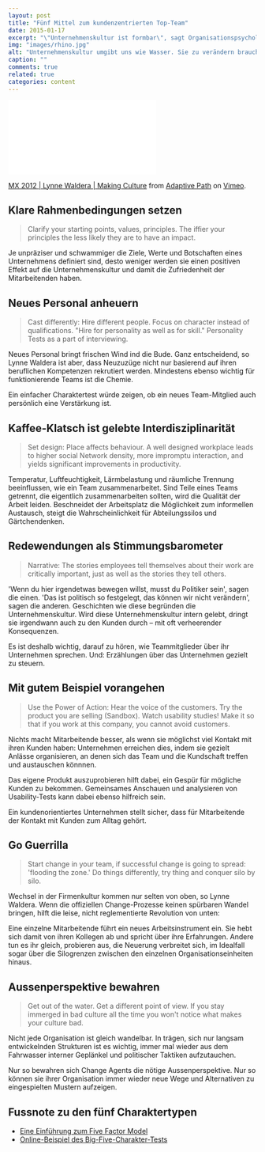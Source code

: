 ```yaml
---
layout: post
title: "Fünf Mittel zum kundenzentrierten Top-Team"
date: 2015-01-17
excerpt: "\"Unternehmenskultur ist formbar\", sagt Organisationspsychologin Lynne Waldera. Wer etwas in (s)einem Unternehmen bewirken will, tut gut daran ihre fünf Taktiken zu beherzigen."
img: "images/rhino.jpg"
alt: "Unternehmenskultur umgibt uns wie Wasser. Sie zu verändern braucht Kraft und Zeit."
caption: ""
comments: true
related: true
categories: content
---
```


<div class="frame">
	<iframe src="//player.vimeo.com/video/46048160"  frameborder="0" webkitallowfullscreen mozallowfullscreen allowfullscreen></iframe> 
	<p>
		<a href="http://vimeo.com/46048160">MX 2012 | Lynne Waldera | Making Culture</a> from <a href="http://vimeo.com/adaptivepath">Adaptive Path</a> on <a href="https://vimeo.com">Vimeo</a>.
	</p>
</div>

## Klare Rahmenbedingungen setzen

> Clarify your starting points, values, principles. The iffier your principles the less likely they are to have an impact.

Je unpräziser und schwammiger die Ziele, Werte und Botschaften eines Unternehmens definiert sind, desto weniger werden sie einen positiven Effekt auf die Unternehmenskultur und damit die Zufriedenheit der Mitarbeitenden haben.

## Neues Personal anheuern

> Cast differently: Hire different people. Focus on character instead of qualifications. "Hire for personality as well as for skill." Personality Tests as a part of interviewing.

Neues Personal bringt frischen Wind ind die Bude. Ganz entscheidend, so Lynne Waldera ist aber, dass Neuzuzüge nicht nur basierend auf ihren beruflichen Kompetenzen rekrutiert werden. Mindestens ebenso wichtig für funktionierende Teams ist die Chemie.

Ein einfacher Charaktertest würde zeigen, ob ein neues Team-Mitglied auch persönlich eine Verstärkung ist.

## Kaffee-Klatsch ist gelebte Interdisziplinarität

> Set design: Place affects behaviour. A well designed workplace leads to higher social Network density, more impromptu interaction, and yields significant improvements in productivity.

Temperatur, Luftfeuchtigkeit, Lärmbelastung und räumliche Trennung beeinflussen, wie ein Team zusammenarbeitet. Sind Teile eines Teams getrennt, die eigentlich zusammenarbeiten sollten, wird die Qualität der Arbeit leiden. Beschneidet der Arbeitsplatz die Möglichkeit zum informellen Austausch, steigt die Wahrscheinlichkeit für Abteilungssilos und Gärtchendenken.

## Redewendungen als Stimmungsbarometer

> Narrative: The stories employees tell themselves about their work are critically important, just as well as the stories they tell others.

'Wenn du hier irgendetwas bewegen willst, musst du Politiker sein', sagen die einen. 'Das ist politisch so festgelegt, das können wir nicht verändern', sagen die anderen. Geschichten wie diese begründen die Unternehmenskultur. Wird diese Unternehmenskultur intern gelebt, dringt sie irgendwann auch zu den Kunden durch – mit oft verheerender Konsequenzen.

Es ist deshalb wichtig, darauf zu hören, wie Teammitglieder über ihr Unternehmen sprechen. Und: Erzählungen über das Unternehmen gezielt zu steuern.

## Mit gutem Beispiel vorangehen

> Use the Power of Action: Hear the voice of the customers. Try the product you are selling (Sandbox). Watch usability studies! Make it so that if you work at this company, you cannot avoid customers. 

Nichts macht Mitarbeitende besser, als wenn sie möglichst viel Kontakt mit ihren Kunden haben: Unternehmen erreichen dies, indem sie gezielt Anlässe organisieren, an denen sich das Team und die Kundschaft treffen und austauschen könnnen.

Das eigene Produkt auszuprobieren hilft dabei, ein Gespür für mögliche Kunden zu bekommen. Gemeinsames Anschauen und analysieren von Usability-Tests kann dabei ebenso hilfreich sein.

Ein kundenorientiertes Unternehmen stellt sicher, dass für Mitarbeitende der Kontakt mit Kunden zum Alltag gehört.

## Go Guerrilla

> Start change in your team, if successful change is going to spread: 'flooding the zone.' Do things differently, try thing and conquer silo by silo.

Wechsel in der Firmenkultur kommen nur selten von oben, so Lynne Waldera. Wenn die offiziellen Change-Prozesse keinen spürbaren Wandel bringen, hilft die leise, nicht reglementierte Revolution von unten: 

Eine einzelne Mitarbeitende führt ein neues Arbeitsinstrument ein. Sie hebt sich damit von ihren Kollegen ab und spricht über ihre Erfahrungen. Andere tun es ihr gleich, probieren aus, die Neuerung verbreitet sich, im Idealfall sogar über die Silogrenzen zwischen den einzelnen Organisationseinheiten hinaus.

## Aussenperspektive bewahren

> Get out of the water. Get a different point of view. If you stay immerged in bad culture all the time you won't notice what makes your culture bad.

Nicht jede Organisation ist gleich wandelbar. In trägen, sich nur langsam entwickelnden Strukturen ist es wichtig, immer mal wieder aus dem Fahrwasser interner Geplänkel und politischer Taktiken aufzutauchen.

Nur so bewahren sich Change Agents die nötige Aussenperspektive. Nur so können sie ihrer Organisation immer wieder neue Wege und Alternativen zu eingespielten Mustern aufzeigen.

## Fussnote zu den fünf Charaktertypen

- [Eine Einführung zum Five Factor Model](/../images/introduction_five_factor_model.pdf)
- [Online-Beispiel des Big-Five-Charakter-Tests](http://www.truity.com/test/big-five-personality-test)
<!-- - [Meine Resultate](https://www.evernote.com/l/AOrkAzgw2pNC-KETz5oeyhJrePzQljYk9JA) -->

